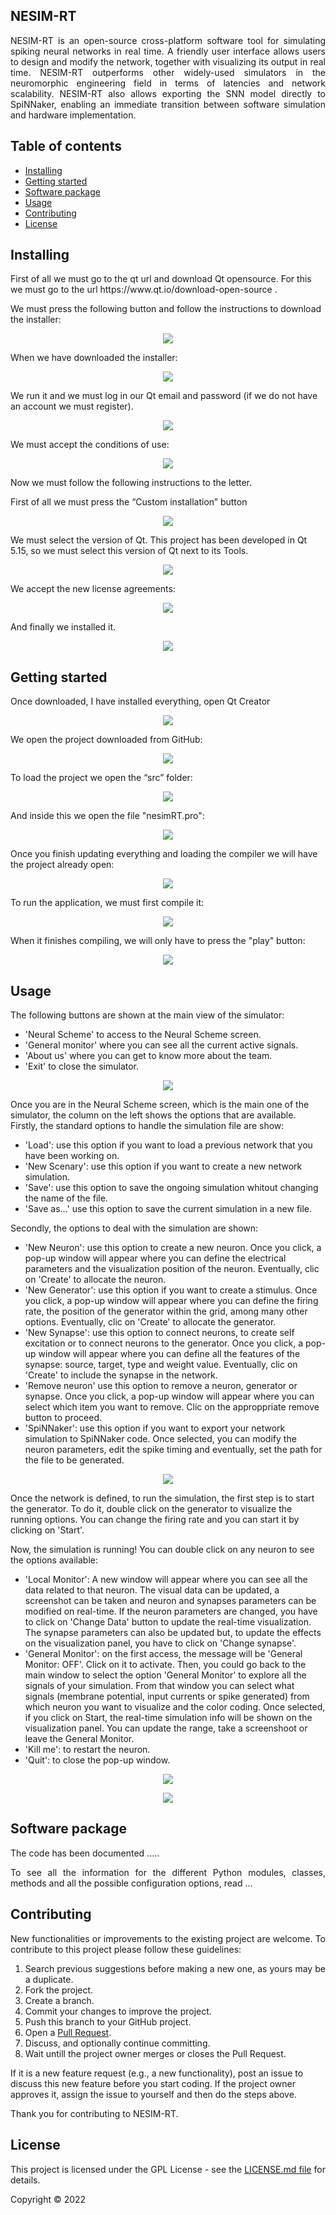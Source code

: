 ## NESIM-RT


<p align="justify">
NESIM-RT is an open-source cross-platform software tool for simulating spiking neural networks in real time. A friendly user interface allows users to design and modify the network, together with visualizing its output in real time. NESIM-RT outperforms other widely-used simulators in the neuromorphic engineering field in terms of latencies and network scalability. NESIM-RT also allows exporting the SNN model directly to SpiNNaker, enabling an immediate transition between software simulation and hardware implementation.

</p>
</p>



<h2>Table of contents</h2>
<p align="justify">
<ul>
<li><a href="#Installing">Installing</a></li>
<li><a href="#GettingStarted">Getting started</a></li>
<li><a href="#SoftwarePackage">Software package</a></li>
<li><a href="#Usage">Usage</a></li>
<li><a href="#Contributing">Contributing</a></li>
<li><a href="#License">License</a></li>
</ul>
</p>


<h2 name="Installing">Installing</h2>

<p align="justify">
</p>First of all we must go to the qt url and download Qt opensource. For this we must go to the url https://www.qt.io/download-open-source .
</p>We must press the following button and follow the instructions to download the installer:

<p align="center">
<img align="center" src="https://github.com/ferper/nesimRT/blob/main/imgs/01.jpg">
</p>

</p>When we have downloaded the installer:

<p align="center">
<img align="center" src="https://github.com/ferper/nesimRT/blob/main/imgs/02.jpg">
</p>

</p>We run it and we must log in our Qt email and password (if we do not have an account we must register).

<p align="center">
<img align="center" src="https://github.com/ferper/nesimRT/blob/main/imgs/03.jpg">
</p>

</p>We must accept the conditions of use:

<p align="center">
<img align="center" src="https://github.com/ferper/nesimRT/blob/main/imgs/04.jpg">
</p>

</p>Now we must follow the following instructions to the letter.
</p>First of all we must press the “Custom installation” button

<p align="center">
<img align="center" src="https://github.com/ferper/nesimRT/blob/main/imgs/05.jpg">
</p>

</p>We must select the version of Qt. This project has been developed in Qt 5.15, so we must select this version of Qt next to its Tools.

<p align="center">
<img align="center" src="https://github.com/ferper/nesimRT/blob/main/imgs/06.jpg">
</p>

</p>We accept the new license agreements:

<p align="center">
<img align="center" src="https://github.com/ferper/nesimRT/blob/main/imgs/07.jpg">
</p>

</p>And finally we installed it.

<p align="center">
<img align="center" src="https://github.com/ferper/nesimRT/blob/main/imgs/08.jpg">
</p>

</p>


<h2 name="GettingStarted">Getting started</h2>

<p align="justify">
</p>Once downloaded, I have installed everything, open Qt Creator

<p align="center">
<img align="center" src="https://github.com/ferper/nesimRT/blob/main/imgs/09.jpg">
</p>

</p>We open the project downloaded from GitHub:

<p align="center">
<img align="center" src="https://github.com/ferper/nesimRT/blob/main/imgs/10.jpg">
</p>

</p>To load the project we open the “src” folder:

<p align="center">
<img align="center" src="https://github.com/ferper/nesimRT/blob/main/imgs/11.jpg">
</p>

</p>And inside this we open the file "nesimRT.pro":

<p align="center">
<img align="center" src="https://github.com/ferper/nesimRT/blob/main/imgs/12.jpg">
</p>

</p>Once you finish updating everything and loading the compiler we will have the project already open:

<p align="center">
<img align="center" src="https://github.com/ferper/nesimRT/blob/main/imgs/13.jpg">
</p>

</p>To run the application, we must first compile it:

<p align="center">
<img align="center" src="https://github.com/ferper/nesimRT/blob/main/imgs/14.jpg">
</p>

</p>When it finishes compiling, we will only have to press the "play" button:

<p align="center">
<img align="center" src="https://github.com/ferper/nesimRT/blob/main/imgs/15.jpg">
</p>


</p>



<h2 name="Usage">Usage</h2>

<p align="justify">

</p> The following buttons are shown at the main view of the simulator: 
<ul>
<li> 'Neural Scheme' to access to the Neural Scheme screen. </li> 
<li> 'General monitor' where you can see all the current active signals. </li>
<li> 'About us' where you can get to know more about the team. </li>
<li> 'Exit' to close the simulator. </li>
</ul>

<p align="center">
<img align="center" src="https://github.com/ferper/nesimRT/blob/main/imgs/main.PNG">
</p>

<p> Once you are in the Neural Scheme screen, which is the main one of the simulator, the column on the left shows the options that are available. Firstly, the standard options to handle the simulation file are show:
<ul>
<li> 'Load': use this option if you want to load a previous network that you have been working on.  </li> 
<li> 'New Scenary': use this option if you want to create a new network simulation.  </li>
<li> 'Save': use this option to save the ongoing simulation whitout changing the name of the file. </li>
<li> 'Save as...' use this option to save the current simulation in a new file. </li>
</ul>

<p> Secondly, the options to deal with the simulation are shown: 
<ul>
<li> 'New Neuron': use this option to create a new neuron. Once you click, a pop-up window will appear where you can define the electrical parameters and the visualization position of the neuron. Eventually, clic on 'Create' to allocate the neuron. </li> 
<li> 'New Generator': use this option if you want to create a stimulus. Once you click, a pop-up window will appear where you can define the firing rate, the position of the generator within the grid, among many other options. Eventually, clic on 'Create' to allocate the generator. </li>
<li> 'New Synapse': use this option to connect neurons, to create self excitation or to connect neurons to the generator. Once you click, a pop-up window will appear where you can define all the features of the synapse: source, target, type and weight value. Eventually, clic on 'Create' to include the synapse in the network.  </li>
<li> 'Remove neuron' use this option to remove a neuron, generator or synapse. Once you click, a pop-up window will appear where you can select which item you want to remove. Clic on the approppriate remove button to proceed. </li>
<li> 'SpiNNaker': use this option if you want to export your network simulation to SpiNNaker code. Once selected, you can modify the neuron parameters, edit the spike timing and eventually, set the path for the file to be generated. </li>
</ul>

<p align="center">
<img align="center" src="https://github.com/ferper/nesimRT/blob/main/imgs/neuron.PNG">
</p>

<p> Once the network is defined, to run the simulation, the first step is to start the generator. To do it, double click on the generator to visualize the running options. You can change the firing rate and you can start it by clicking on 'Start'.
  
<p> Now, the simulation is running! You can double click on any neuron to see the options available: 
 <ul>
<li> 'Local Monitor': A new window will appear where you can see all the data related to that neuron. The visual data can be updated, a screenshot can be taken and neuron and synapses parameters can be modified on real-time. If the neuron parameters are changed, you have to click on 'Change Data' button to update the real-time visualization. The synapse parameters can also be updated but, to update the effects on the visualization panel, you have to click on 'Change synapse'. </li> 
<li> 'General Monitor': on the first access, the message will be 'General Monitor: OFF'. Click on it to activate. Then, you could go back to the main window to select the option 'General Monitor' to explore all the signals of your simulation. From that window you can select what signals (membrane potential, input currents or spike generated) from which neuron you want to visualize and the color coding. Once selected, if you click on Start, the real-time simulation info will be shown on the visualization panel. You can update the range, take a screenshoot or leave the General Monitor.  </li>
<li> 'Kill me': to restart the neuron. </li>
<li> 'Quit': to close the pop-up window. 
</ul> 

<p align="center">
<img align="center" src="https://github.com/ferper/nesimRT/blob/main/imgs/synapse.PNG">
</p>
<p align="center">
<img align="center" src="https://github.com/ferper/nesimRT/blob/main/imgs/neuronplot.PNG">
</p>


<h2 name="SoftwarePackage">Software package</h2>

<p align="justify">
The code has been documented .....
</p>
<p align="justify">
To see all the information for the different Python modules, classes, methods and all the possible configuration options, read ...
</p>






<h2>Contributing</h2>

<p align="justify">
New functionalities or improvements to the existing project are welcome. To contribute to this project please follow these guidelines:
<ol align="justify">
<li> Search previous suggestions before making a new one, as yours may be a duplicate.</li>
<li> Fork the project.</li>
<li> Create a branch.</li>
<li> Commit your changes to improve the project.</li>
<li> Push this branch to your GitHub project.</li>
<li> Open a <a href="https://github.com/ferper/nesimRT/pulls">Pull Request</a>.</li>
<li> Discuss, and optionally continue committing.</li>
<li> Wait untill the project owner merges or closes the Pull Request.</li>
</ol>
If it is a new feature request (e.g., a new functionality), post an issue to discuss this new feature before you start coding. If the project owner approves it, assign the issue to yourself and then do the steps above.
</p>
<p align="justify">
Thank you for contributing to NESIM-RT.
</p>



<h2>License</h2>
<p align="justify">
This project is licensed under the GPL License - see the <a href="https://github.com/ferper/nesimRT/blob/main/LICENSE">LICENSE.md file</a> for details.
</p>

<p align="justify">
Copyright © 2022
</p>




